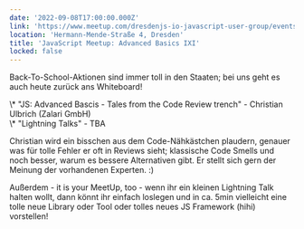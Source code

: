 ```yaml
---
date: '2022-09-08T17:00:00.000Z'
link: 'https://www.meetup.com/dresdenjs-io-javascript-user-group/events/wwdfrqydcmblb/'
location: 'Hermann-Mende-Straße 4, Dresden'
title: 'JavaScript Meetup: Advanced Basics IXI'
locked: false
---
```

Back-To-School-Aktionen sind immer toll in den Staaten; bei uns geht es auch heute zurück ans Whiteboard!

\\\* "JS: Advanced Bascis - Tales from the Code Review trench" - Christian Ulbrich (Zalari GmbH)  
\\\* "Lightning Talks" - TBA

Christian wird ein bisschen aus dem Code-Nähkästchen plaudern, genauer was für tolle Fehler er oft in Reviews sieht; klassische Code Smells und noch besser, warum es bessere Alternativen gibt. Er stellt sich gern der Meinung der vorhandenen Experten. :)

Außerdem - it is your MeetUp, too - wenn ihr ein kleinen Lightning Talk halten wollt, dann könnt ihr einfach loslegen und in ca. 5min vielleicht eine tolle neue Library oder Tool oder tolles neues JS Framework (hihi) vorstellen!
